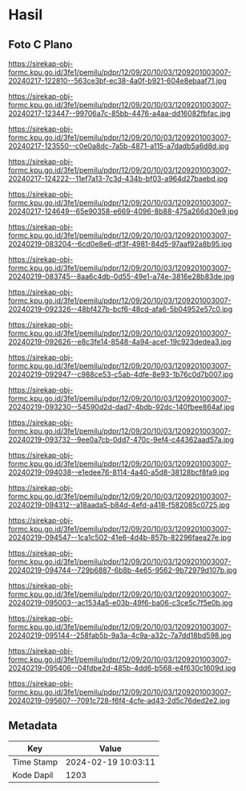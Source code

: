 # Hasil

## Foto C Plano

https://sirekap-obj-formc.kpu.go.id/3fe1/pemilu/pdpr/12/09/20/10/03/1209201003007-20240217-122810--563ce3bf-ec38-4a0f-b921-604e8ebaaf71.jpg

https://sirekap-obj-formc.kpu.go.id/3fe1/pemilu/pdpr/12/09/20/10/03/1209201003007-20240217-123447--99706a7c-85bb-4476-a4aa-dd16082fbfac.jpg

https://sirekap-obj-formc.kpu.go.id/3fe1/pemilu/pdpr/12/09/20/10/03/1209201003007-20240217-123550--c0e0a8dc-7a5b-4871-a115-a7dadb5a6d8d.jpg

https://sirekap-obj-formc.kpu.go.id/3fe1/pemilu/pdpr/12/09/20/10/03/1209201003007-20240217-124222--11ef7a13-7c3d-434b-bf03-a964d27baebd.jpg

https://sirekap-obj-formc.kpu.go.id/3fe1/pemilu/pdpr/12/09/20/10/03/1209201003007-20240217-124649--65e90358-e669-4096-8b88-475a266d30e9.jpg

https://sirekap-obj-formc.kpu.go.id/3fe1/pemilu/pdpr/12/09/20/10/03/1209201003007-20240219-083204--6cd0e8e6-df3f-4981-84d5-97aaf92a8b95.jpg

https://sirekap-obj-formc.kpu.go.id/3fe1/pemilu/pdpr/12/09/20/10/03/1209201003007-20240219-083745--8aa6c4db-0d55-49e1-a74e-3816e28b83de.jpg

https://sirekap-obj-formc.kpu.go.id/3fe1/pemilu/pdpr/12/09/20/10/03/1209201003007-20240219-092326--48bf427b-bcf6-48cd-afa6-5b04952e57c0.jpg

https://sirekap-obj-formc.kpu.go.id/3fe1/pemilu/pdpr/12/09/20/10/03/1209201003007-20240219-092626--e8c3fe14-8548-4a94-acef-19c923dedea3.jpg

https://sirekap-obj-formc.kpu.go.id/3fe1/pemilu/pdpr/12/09/20/10/03/1209201003007-20240219-092947--c988ce53-c5ab-4dfe-8e93-1b76c0d7b007.jpg

https://sirekap-obj-formc.kpu.go.id/3fe1/pemilu/pdpr/12/09/20/10/03/1209201003007-20240219-093230--54590d2d-dad7-4bdb-92dc-140fbee864af.jpg

https://sirekap-obj-formc.kpu.go.id/3fe1/pemilu/pdpr/12/09/20/10/03/1209201003007-20240219-093732--9ee0a7cb-0dd7-470c-9ef4-c44362aad57a.jpg

https://sirekap-obj-formc.kpu.go.id/3fe1/pemilu/pdpr/12/09/20/10/03/1209201003007-20240219-094038--e1edee76-8114-4a40-a5d8-38128bcf8fa9.jpg

https://sirekap-obj-formc.kpu.go.id/3fe1/pemilu/pdpr/12/09/20/10/03/1209201003007-20240219-094312--a18aada5-b84d-4efd-a418-f582085c0725.jpg

https://sirekap-obj-formc.kpu.go.id/3fe1/pemilu/pdpr/12/09/20/10/03/1209201003007-20240219-094547--1ca1c502-41e6-4d4b-857b-82296faea27e.jpg

https://sirekap-obj-formc.kpu.go.id/3fe1/pemilu/pdpr/12/09/20/10/03/1209201003007-20240219-094744--729b6887-6b8b-4e65-9562-9b72979d107b.jpg

https://sirekap-obj-formc.kpu.go.id/3fe1/pemilu/pdpr/12/09/20/10/03/1209201003007-20240219-095003--ac1534a5-e03b-49f6-ba06-c3ce5c7f5e0b.jpg

https://sirekap-obj-formc.kpu.go.id/3fe1/pemilu/pdpr/12/09/20/10/03/1209201003007-20240219-095144--258fab5b-9a3a-4c9a-a32c-7a7dd18bd598.jpg

https://sirekap-obj-formc.kpu.go.id/3fe1/pemilu/pdpr/12/09/20/10/03/1209201003007-20240219-095406--04fdbe2d-485b-4dd6-b568-e4f630c1609d.jpg

https://sirekap-obj-formc.kpu.go.id/3fe1/pemilu/pdpr/12/09/20/10/03/1209201003007-20240219-095607--7091c728-f6f4-4cfe-ad43-2d5c76ded2e2.jpg


## Metadata

| Key        | Value               |
| ---------- | ------------------- |
| Time Stamp | 2024-02-19 10:03:11 |
| Kode Dapil | 1203                |



